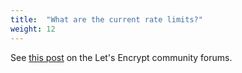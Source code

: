 ```yaml
---
title:  "What are the current rate limits?"
weight: 12
---
```


See [this post](https://community.letsencrypt.org/t/rate-limits-for-lets-encrypt/6769) on the Let's Encrypt community forums.
